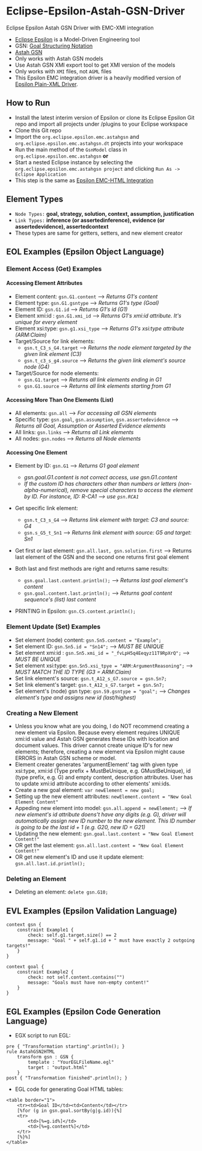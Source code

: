 # Eclipse-Epsilon-Astah-GSN-Driver
Eclipse Epsilon Astah GSN Driver with EMC-XMI integration

* [Eclipse Epsilon](https://www.eclipse.org/epsilon/) is a Model-Driven Engineering tool
* GSN: [Goal Structuring Notation](https://modeling-languages.com/goal-structuring-notation-introduction/)
* [Astah GSN](https://astah.net/products/astah-gsn/)
* Only works with Astah GSN models
* Use Astah GSN XMI export tool to get XMI version of the models
* Only works with `XMI` files, not `AGML` files
* This Epsilon EMC integration driver is a heavily modified version of [Epsilon Plain-XML Driver](https://www.eclipse.org/epsilon/doc/articles/plain-xml/).

## How to Run
* Install the latest interim version of Epsilon or clone its Eclipse Epsilon Git repo and import all projects under /plugins to your Eclipse workspace
* Clone this Git repo
* Import the `org.eclipse.epsilon.emc.astahgsn` and `org.eclipse.epsilon.emc.astahgsn.dt` projects into your workspace
* Run the main method of the `GsnModel` class in `org.eclipse.epsilon.emc.astahgsn` **or**
* Start a nested Eclipse instance by selecting the `org.eclipse.epsilon.emc.astahgsn project` and clicking `Run As -> Eclipse Application`
* This step is the same as [Epsilon EMC-HTML Integration](https://github.com/epsilonlabs/emc-html)

## Element Types

* `Node Types:` **goal, strategy, solution, context, assumption, justification**
* `Link Types:` **inference (or assertedinference), evidence (or assertedevidence), assertedcontext**
* These types are same for getters, setters, and new element creator

## EOL Examples (Epsilon Object Language)

### Element Access (Get) Examples

#### Accessing Element Attributes

* Element content: `gsn.G1.content` --> *Returns G1's content*
* Element type: `gsn.G1.gsntype` --> *Returns G1's type (Goal)*
* Element ID: `gsn.G1.id` --> *Returns G1's id (G1)*
* Element xmi:id : `gsn.G1.xmi_id` --> *Returns G1's xmi:id attribute. It's unique for every element*
* Element xsi:type: `gsn.g1.xsi_type` --> *Returns G1's xsi:type attribute (ARM:Claim)*
* Target/Source for link elements:
  * `gsn.t_C3_s_G4.target` --> *Returns the node element targeted by the given link element (C3)*
  * `gsn.t_c3_s_g4.source` --> *Returns the given link element's source node (G4)*
* Target/Source for node elements:
  * `gsn.G1.target` --> *Returns all link elements ending in G1*
  * `gsn.G1.source` --> *Returns all link elements starting from G1*

#### Accessing More Than One Elements (List)

* All elements: `gsn.all` --> *For accessing all GSN elements*
* Specific type: `gsn.goal`, `gsn.assumption`, `gsn.assertedevidence` --> *Returns all Goal, Assumption or Asserted Evidence elements*
* All links: `gsn.links` --> *Returns all Link elements*
* All nodes: `gsn.nodes` --> *Returns all Node elements*

#### Accessing One Element

* Element by ID: `gsn.G1` --> *Returns G1 goal element*
  * *gsn.goal.G1.content is not correct access, use gsn.G1.content*
  * *If the custom ID has characters other than numbers or letters (non-alpha-numerical), remove special characters to access the element by ID. For instance, ID: R-CA1 --> use `gsn.RCA1`*
* Get specific link element: 
  * `gsn.t_C3_s_G4` --> *Returns link element with target: C3 and source: G4*
  * `gsn.s_G5_t_Sn1` --> *Returns link element with source: G5 and target: Sn1*
* Get first or last element: `gsn.all.last, gsn.solution.first` --> Returns last element of the GSN and the second one returns first goal element
* Both last and first methods are right and returns same results:
  * `gsn.goal.last.content.println();` --> *Returns last goal element's content*
  * `gsn.goal.content.last.println();` --> *Returns goal content sequence's (list) last content*

* PRINTING in Epsilon: `gsn.C5.content.println();`

### Element Update (Set) Examples

* Set element (node) content: `gsn.Sn5.content = "Example";`
* Set element ID: `gsn.Sn5.id = "Sn14";` --> *MUST BE UNIQUE*
* Set element xmi:id : `gsn.Sn5.xmi_id = "_fvLpH5q4Eeqyz11T9RpXrQ";` --> *MUST BE UNIQUE*
* Set element xsi:type: `gsn.Sn5.xsi_tpye = "ARM:ArgumentReasoning";` --> *MUST MATCH THE ID TYPE (G3 = ARM:Claim)*
* Set link element's source: `gsn.t_A12_s_G7.source = gsn.Sn7;`
* Set link element's target: `gsn.t_A12_s_G7.target = gsn.Sn7;`
* Set element's (node) gsn type: `gsn.S9.gsntype = "goal";` --> *Changes element's type and assigns new id (last/highest)*

### Creating a New Element

* Unless you know what are you doing, I do NOT recommend creating a new element via Epsilon. Because every element requires UNIQUE xmi:id value and Astah GSN generates these IDs with location and document values. This driver cannot create unique ID's for new elements; therefore, creating a new element via Epsilon might cause ERRORS in Astah GSN scheme or model.
* Element creater generates 'argumentElement' tag with given type xsi:type, xmi:id (Type prefix + MustBeUnique, e.g. GMustBeUnique), id (type prefix, e.g. G) and empty content, description attributes. User has to update xmi:id attribute according to other elements' xmi:ids.
* Create a new goal element: `var newElement = new goal;`
* Setting up the new element attributes: `newElement.content = "New Goal Element Content"`
* Appeding new element into model: `gsn.all.append = newElement;` --> *If new element's id attribute doens't have any digits (e.g. G), driver will automatically assign new ID number to the new element. This ID number is going to be the last id + 1 (e.g. G20, new ID = G21)*
* Updating the new element: `gsn.goal.last.content = "New Goal Element Content!"`
* OR get the last element: `gsn.all.last.content = "New Goal Element Content!"`
* OR get new element's ID and use it update element: `gsn.all.last.id.println();`

### Deleting an Element

* Deleting an element: `delete gsn.G10;`

## EVL Examples (Epsilon Validation Language)

```
context gsn {
	constraint Example1 {
		check: self.g1.target.size() == 2
		message: "Goal " + self.g1.id + " must have exactly 2 outgoing targets!"
	}
}

context goal {
	constraint Example2 {
		check: not self.content.contains("")
		message: "Goals must have non-empty content!"
	}
}
```

## EGL Examples (Epsilon Code Generation Language)

* EGX script to run EGL:
```
pre { "Transformation starting".println(); }
rule AstahGSN2HTML
	transform gsn : GSN {
		template : "YourEGLFileName.egl"
		target : "output.html"
	}
post { "Transformation finished".println(); }
```

* EGL code for generating Goal HTML tables:
```
<table border="1">
	<tr><td>Goal ID</td><td>Content</td></tr>
	[%for (g in gsn.goal.sortBy(g|g.id)){%]
	<tr>
		<td>[%=g.id%]</td>
		<td>[%=g.content%]</td>
	</tr>
	[%}%]
</table>
```
